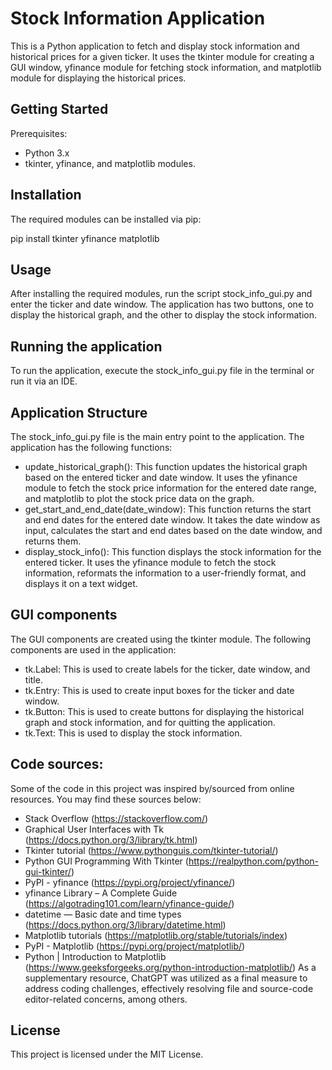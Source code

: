 # Stock Information Application
This is a Python application to fetch and display stock information and historical prices for a given ticker. It uses the tkinter module for creating a GUI window, yfinance module for fetching stock information, and matplotlib module for displaying the historical prices.

## Getting Started
Prerequisites:
- Python 3.x
- tkinter, yfinance, and matplotlib modules.
## Installation
The required modules can be installed via pip:

pip install tkinter yfinance matplotlib
## Usage
After installing the required modules, run the script stock_info_gui.py and enter the ticker and date window. The application has two buttons, one to display the historical graph, and the other to display the stock information.

## Running the application
To run the application, execute the stock_info_gui.py file in the terminal or run it via an IDE.

## Application Structure
The stock_info_gui.py file is the main entry point to the application. The application has the following functions:
- update_historical_graph(): This function updates the historical graph based on the entered ticker and date window. It uses the yfinance module to fetch the stock price information for the entered date range, and matplotlib to plot the stock price data on the graph.
- get_start_and_end_date(date_window): This function returns the start and end dates for the entered date window. It takes the date window as input, calculates the start and end dates based on the date window, and returns them.
- display_stock_info(): This function displays the stock information for the entered ticker. It uses the yfinance module to fetch the stock information, reformats the information to a user-friendly format, and displays it on a text widget.
## GUI components
The GUI components are created using the tkinter module. The following components are used in the application:
- tk.Label: This is used to create labels for the ticker, date window, and title.
- tk.Entry: This is used to create input boxes for the ticker and date window.
- tk.Button: This is used to create buttons for displaying the historical graph and stock information, and for quitting the application.
- tk.Text: This is used to display the stock information.

## Code sources:
Some of the code in this project was inspired by/sourced from online resources. You may find these sources below:
- Stack Overflow (https://stackoverflow.com/)
- Graphical User Interfaces with Tk (https://docs.python.org/3/library/tk.html)
- Tkinter tutorial (https://www.pythonguis.com/tkinter-tutorial/)
- Python GUI Programming With Tkinter (https://realpython.com/python-gui-tkinter/)
- PyPI - yfinance (https://pypi.org/project/yfinance/)
- yfinance Library – A Complete Guide (https://algotrading101.com/learn/yfinance-guide/)
- datetime — Basic date and time types (https://docs.python.org/3/library/datetime.html)
- Matplotlib tutorials (https://matplotlib.org/stable/tutorials/index)
- PyPI - Matplotlib (https://pypi.org/project/matplotlib/)
- Python | Introduction to Matplotlib (https://www.geeksforgeeks.org/python-introduction-matplotlib/)
As a supplementary resource, ChatGPT was utilized as a final measure to address coding challenges, effectively resolving file and source-code editor-related concerns, among others.
## License
This project is licensed under the MIT License.



